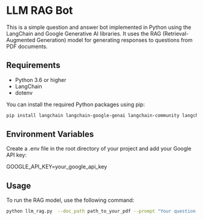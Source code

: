 # LLM RAG Bot

This is a simple question and answer bot implemented in Python using the LangChain and Google Generative AI libraries. It uses the RAG (Retrieval-Augmented Generation) model for generating responses to questions from PDF documents.

## Requirements

- Python 3.6 or higher
- LangChain
- dotenv

You can install the required Python packages using pip:

```sh
pip install langchain langchain-google-genai langchain-community langchain-core python-dotenv
```

## Environment Variables
Create a .env file in the root directory of your project and add your Google API key:

GOOGLE_API_KEY=your_google_api_key

## Usage
To run the RAG model, use the following command:

```sh
python llm_rag.py  --doc_path path_to_your_pdf --prompt "Your question here"
```